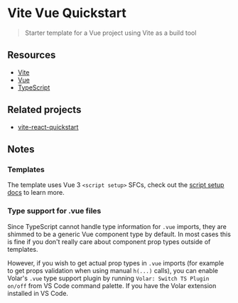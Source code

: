 # Vite Vue Quickstart
> Starter template for a Vue project using Vite as a build tool


## Resources

- [Vite](https://michaelcurrin.github.io/dev-resources/resources/javascript/packages/vite/)
- [Vue](https://michaelcurrin.github.io/dev-resources/resources/javascript/packages/vue/)
- [TypeScript](https://michaelcurrin.github.io/dev-resources/resources/typescript/)


## Related projects

- [vite-react-quickstart](https://github.com/MichaelCurrin/vite-react-quickstart)


## Notes

### Templates

The template uses Vue 3 `<script setup>` SFCs, check out the [script setup docs](https://v3.vuejs.org/api/sfc-script-setup.html#sfc-script-setup) to learn more.

### Type support for .vue files

Since TypeScript cannot handle type information for `.vue` imports, they are shimmed to be a generic Vue component type by default. In most cases this is fine if you don't really care about component prop types outside of templates.

However, if you wish to get actual prop types in `.vue` imports (for example to get props validation when using manual `h(...)` calls), you can enable Volar's `.vue` type support plugin by running `Volar: Switch TS Plugin on/off` from VS Code command palette. If you have the Volar extension installed in VS Code.

